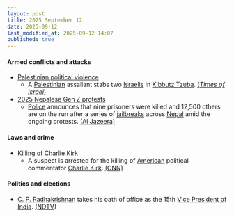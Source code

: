 ```yaml
---
layout: post
title: 2025 September 12
date: 2025-09-12
last_modified_at: 2025-09-12 14:07
published: true
---
```



#### Armed conflicts and attacks

* [Palestinian political violence](https://en.wikipedia.org/wiki/Palestinian_political_violence "Palestinian political violence")
  * A [Palestinian](https://en.wikipedia.org/wiki/Palestinian "Palestinian") assailant stabs two [Israelis](https://en.wikipedia.org/wiki/Israeli "Israeli") in [Kibbutz Tzuba](https://en.wikipedia.org/wiki/Kibbutz_Tzuba "Kibbutz Tzuba"). [(*Times of Israel*)](https://www.timesofisrael.com/two-wounded-one-seriously-in-suspected-terror-stabbing-at-hotel-west-of-jerusalem/)
* [2025 Nepalese Gen Z protests](https://en.wikipedia.org/wiki/2025_Nepalese_Gen_Z_protests "2025 Nepalese Gen Z protests")
  * [Police](https://en.wikipedia.org/wiki/Nepal_Police "Nepal Police") announces that nine prisoners were killed and 12,500 others are on the run after a series of [jailbreaks](https://en.wikipedia.org/wiki/Prison_escape "Prison escape") across [Nepal](https://en.wikipedia.org/wiki/Nepal "Nepal") amid the ongoing protests. [(Al Jazeera)](https://www.aljazeera.com/news/2025/9/12/nepal-protest-death-toll-reaches-51-as-12500-prisoners-remain-on-the-run)

#### Laws and crime

* [Killing of Charlie Kirk](https://en.wikipedia.org/wiki/Killing_of_Charlie_Kirk "Killing of Charlie Kirk")
  * A suspect is arrested for the killing of [American](https://en.wikipedia.org/wiki/United_States "United States") political commentator [Charlie Kirk](https://en.wikipedia.org/wiki/Charlie_Kirk "Charlie Kirk"). [(CNN)](https://www.cnn.com/us/live-news/charlie-kirk-shot-utah-death-09-12-25)

#### Politics and elections

* [C. P. Radhakrishnan](https://en.wikipedia.org/wiki/C._P._Radhakrishnan "C. P. Radhakrishnan") takes his oath of office as the 15th [Vice President of India](https://en.wikipedia.org/wiki/Vice_President_of_India "Vice President of India"). [(NDTV)](https://www.ndtv.com/india-news/after-resignation-of-former-vice-president-jagdeep-dhankar-nda-pick-chandrapuram-ponnusamy-radhakrishnan-takes-oath-as-vice-president-at-rashtrapati-b-9262659)
